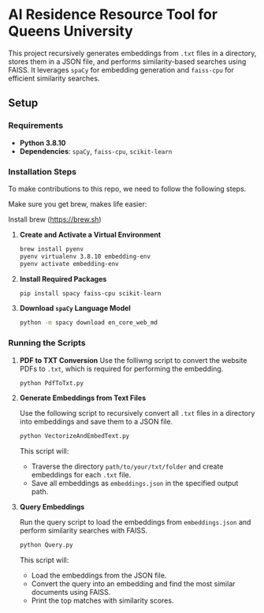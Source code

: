 # AI Residence Resource Tool for Queens University

This project recursively generates embeddings from `.txt` files in a directory, stores them in a JSON file, and performs similarity-based searches using FAISS. It leverages `spaCy` for embedding generation and `faiss-cpu` for efficient similarity searches.

## Setup

### Requirements

- **Python 3.8.10**
- **Dependencies**: `spaCy`, `faiss-cpu`, `scikit-learn`

### Installation Steps

To make contributions to this repo, we need to follow the following steps.

Make sure you get brew, makes life easier:

Install brew (https://brew.sh)

1. **Create and Activate a Virtual Environment**
   ```bash
   brew install pyenv
   pyenv virtualenv 3.8.10 embedding-env
   pyenv activate embedding-env
   ```

2. **Install Required Packages**
   ```bash
   pip install spacy faiss-cpu scikit-learn
   ```

3. **Download `spaCy` Language Model**
   ```bash
   python -m spacy download en_core_web_md
   ```

### Running the Scripts

1. **PDF to TXT Conversion**
   Use the folliwng script to convert the website PDFs to `.txt`, which is required for performing the embedding.

   ```python
   python PdfToTxt.py
   ```

3. **Generate Embeddings from Text Files**

   Use the following script to recursively convert all `.txt` files in a directory into embeddings and save them to a JSON file.

   ```python
   python VectorizeAndEmbedText.py
   ```

   This script will:
   - Traverse the directory `path/to/your/txt/folder` and create embeddings for each `.txt` file.
   - Save all embeddings as `embeddings.json` in the specified output path.

4. **Query Embeddings**

   Run the query script to load the embeddings from `embeddings.json` and perform similarity searches with FAISS.

   ```python
   python Query.py
   ```

   This script will:
   - Load the embeddings from the JSON file.
   - Convert the query into an embedding and find the most similar documents using FAISS.
   - Print the top matches with similarity scores.
  

